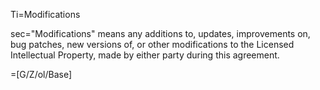 Ti=Modifications

sec="Modifications" means any additions to, updates, improvements on, bug patches, new versions of, or other modifications to the Licensed Intellectual Property, made by either party during this agreement.

=[G/Z/ol/Base]
